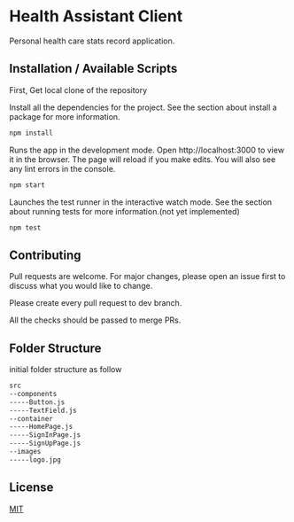 # Health Assistant Client

Personal health care stats record application.

## Installation / Available Scripts

First, Get local clone of the repository


Install all the dependencies for the project. See the section about install a package for more information.
```bash
npm install
```

Runs the app in the development mode. Open http://localhost:3000 to view it in the browser. The page will reload if you make edits. You will also see any lint errors in the console.
```bash
npm start
```
Launches the test runner in the interactive watch mode. See the section about running tests for more information.(not yet implemented)
```bash
npm test
```

## Contributing
Pull requests are welcome. For major changes, please open an issue first to discuss what you would like to change.

Please create every pull request to dev branch.

All the checks should be passed to merge PRs.

## Folder Structure
initial folder structure as follow
```bash
src
--components
-----Button.js
-----TextField.js
--container
-----HomePage.js
-----SignInPage.js
-----SignUpPage.js
--images
-----logo.jpg
```


## License
[MIT](https://choosealicense.com/licenses/mit/)
